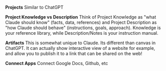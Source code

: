 **Projects**
Similar to ChatGPT

**Project Knowledge vs Description**
Think of Project Knowledge as "what Claude should know" (facts, data, references) and Project Description as "how Claude should behave" (instructions, goals, approach). Knowledge is your reference library, while Description/Notes is your instruction manual.

**Artifacts**
This is somewhat unique to Claude. Its different than canvas in ChatGPT. It can actually show interactive view of a website for example, and allow you to publish it to a link that can be shared on the web!

**Connect Apps**
Connect Google Docs, Github, etc
